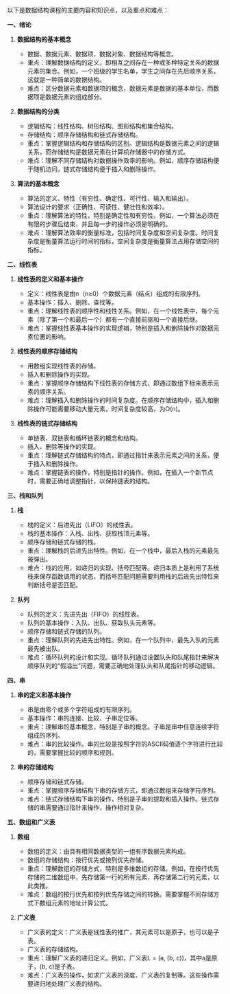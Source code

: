 以下是数据结构课程的主要内容和知识点，以及重点和难点：

**一、绪论**

1. **数据结构的基本概念**
   - 数据、数据元素、数据项、数据对象、数据结构等概念。
   - 重点：理解数据结构的定义，即相互之间存在一种或多种特定关系的数据元素的集合。例如，一个班级的学生名单，学生之间存在先后顺序关系，这就是一种简单的数据结构。
   - 难点：区分数据元素和数据项的概念，数据元素是数据的基本单位，而数据项是数据元素的组成部分。

2. **数据结构的分类**
   - 逻辑结构：线性结构、树形结构、图形结构和集合结构。
   - 存储结构：顺序存储结构和链式存储结构。
   - 重点：掌握逻辑结构和存储结构的区别。逻辑结构是数据元素之间的逻辑关系，而存储结构是数据元素在计算机存储器中的存储方式。
   - 难点：理解不同存储结构对数据操作效率的影响。例如，顺序存储结构便于随机访问，链式存储结构便于插入和删除操作。

3. **算法的基本概念**
   - 算法的定义、特性（有穷性、确定性、可行性、输入和输出）。
   - 算法设计的要求（正确性、可读性、健壮性和效率）。
   - 重点：理解算法的特性，特别是确定性和有穷性。例如，一个算法必须在有限的步骤后结束，并且每一步的操作必须是明确的。
   - 难点：理解算法效率的衡量标准，包括时间复杂度和空间复杂度。时间复杂度是衡量算法运行时间的指标，空间复杂度是衡量算法占用存储空间的指标。


**二、线性表**

1. **线性表的定义和基本操作**
   - 定义：线性表是由n（n≥0）个数据元素（结点）组成的有限序列。
   - 基本操作：插入、删除、查找等。
   - 重点：理解线性表的顺序性和线性关系。例如，在一个线性表中，每个元素（除了第一个和最后一个）都有一个直接前驱和一个直接后继。
   - 难点：掌握线性表基本操作的实现逻辑，特别是插入和删除操作对数据元素位置的影响。

2. **线性表的顺序存储结构**
   - 用数组实现线性表的存储。
   - 插入和删除操作的实现。
   - 重点：掌握顺序存储结构下线性表的存储方式，即通过数组下标来表示元素的顺序关系。
   - 难点：理解插入和删除操作的时间复杂度。在顺序存储结构中，插入和删除操作可能需要移动大量元素，时间复杂度较高，为O(n)。

3. **线性表的链式存储结构**
   - 单链表、双链表和循环链表的概念和结构。
   - 插入、删除等操作的实现。
   - 重点：理解链式存储结构的特点，即通过指针来表示元素之间的关系，便于插入和删除操作。
   - 难点：掌握链表的操作，特别是指针的操作。例如，在插入一个新节点时，需要正确地调整指针，以保持链表的结构。


**三、栈和队列**

1. **栈**
   - 栈的定义：后进先出（LIFO）的线性表。
   - 栈的基本操作：入栈、出栈、获取栈顶元素等。
   - 顺序存储和链式存储的栈。
   - 重点：理解栈的后进先出特性。例如，在一个栈中，最后入栈的元素最先被弹出。
   - 难点：栈的应用，如递归的实现、括号匹配等。递归本质上是利用了系统栈来保存函数调用的状态，而括号匹配问题需要利用栈的后进先出特性来判断括号是否匹配。

2. **队列**
   - 队列的定义：先进先出（FIFO）的线性表。
   - 队列的基本操作：入队、出队、获取队头元素等。
   - 顺序存储和链式存储的队列。
   - 重点：理解队列的先进先出特性。例如，在一个队列中，最先入队的元素最先被出队。
   - 难点：循环队列的设计和实现。循环队列通过设置队头和队尾指针来解决顺序队列的“假溢出”问题，需要正确地处理队头和队尾指针的移动逻辑。


**四、串**

1. **串的定义和基本操作**
   - 串是由零个或多个字符组成的有限序列。
   - 基本操作：串的连接、比较、子串定位等。
   - 重点：理解串的基本概念，特别是子串的概念。子串是串中任意连续字符组成的序列。
   - 难点：串的比较操作。串的比较是按照字符的ASCII码值逐个字符进行比较的，需要掌握比较的顺序和规则。

2. **串的存储结构**
   - 顺序存储和链式存储。
   - 重点：掌握顺序存储结构下串的存储方式，即通过数组来存储字符序列。
   - 难点：链式存储结构下串的操作，特别是子串的提取和插入操作。链式存储的串需要通过指针来操作，操作相对复杂。


**五、数组和广义表**

1. **数组**
   - 数组的定义：由具有相同数据类型的一组有序数据元素构成。
   - 数组的存储结构：按行优先或按列优先存储。
   - 重点：理解数组的存储方式，特别是多维数组的存储。例如，在按行优先存储的二维数组中，先存储第一行的所有元素，再存储第二行的元素，以此类推。
   - 难点：数组的按行优先和按列优先存储之间的转换。需要掌握不同存储方式下数组元素的地址计算公式。

2. **广义表**
   - 广义表的定义：广义表是线性表的推广，其元素可以是原子，也可以是子表。
   - 广义表的存储结构。
   - 重点：理解广义表的递归定义。例如，广义表L = (a, (b, c))，其中a是原子，(b, c)是子表。
   - 难点：广义表的操作，如求广义表的深度、广义表的复制等。这些操作需要递归地处理广义表的结构。
<!--stackedit_data:
eyJoaXN0b3J5IjpbMTI4NDkzNzgxM119
-->